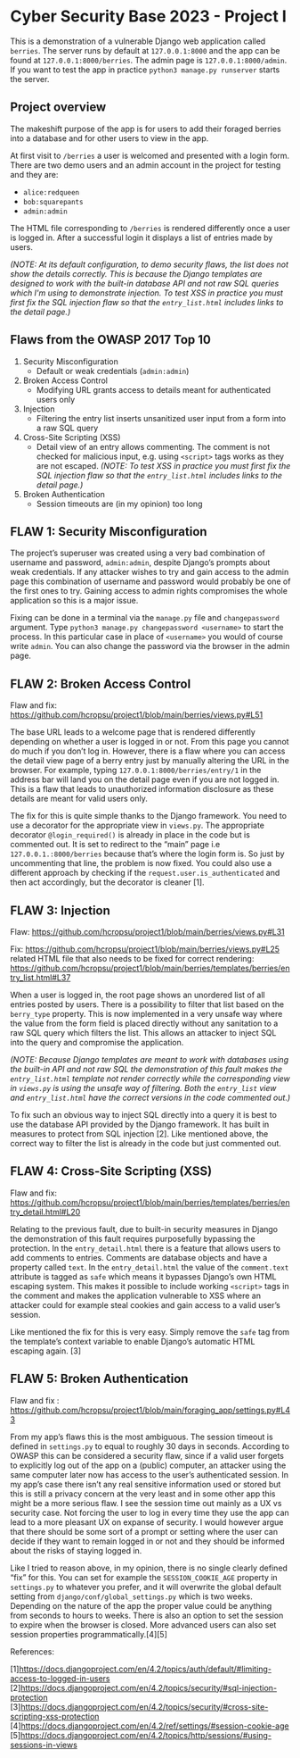 # Cyber Security Base 2023 - Project I

This is a demonstration of a vulnerable Django web application called `berries`. The server runs by default at `127.0.0.1:8000` and the app can be found at `127.0.0.1:8000/berries`. The admin page is `127.0.0.1:8000/admin`. If you want to test the app in practice `python3 manage.py runserver` starts the server.

## Project overview

The makeshift purpose of the app is for users to add their foraged berries into a database and for other users to view in the app.

At first visit to `/berries` a user is welcomed and presented with a login form. There are two demo users and an admin account in the project for testing and they are:

- `alice:redqueen`
- `bob:squarepants`
- `admin:admin`

The HTML file corresponding to `/berries` is rendered differently once a user is logged in. After a successful login it displays a list of entries made by users. 

*(NOTE: At its default configuration, to demo security flaws, the list does not show the details correctly. This is because the Django templates are designed to work with the built-in database API and not raw SQL queries which I'm using to demonstrate injection. To test XSS in practice you must first fix the SQL injection flaw so that the `entry_list.html` includes links to the detail page.)*

## Flaws from the OWASP 2017 Top 10

1. Security Misconfiguration
    - Default or weak credentials (`admin:admin`)
2. Broken Access Control
    - Modifying URL grants access to details meant for authenticated users only
3. Injection
    - Filtering the entry list inserts unsanitized user input from a form into a raw SQL query
4. Cross-Site Scripting (XSS)
    - Detail view of an entry allows commenting. The comment is not checked for malicious input, e.g. using `<script>` tags works as they are not escaped. *(NOTE: To test XSS in practice you must first fix the SQL injection flaw so that the `entry_list.html` includes links to the detail page.)*
5. Broken Authentication
    - Session timeouts are (in my opinion) too long

## FLAW 1: Security Misconfiguration

The project’s superuser was created using a very bad combination of username and password, `admin:admin`, despite Django’s prompts about weak credentials. If any attacker wishes to try and gain access to the admin page this combination of username and password would probably be one of the first ones to try. Gaining access to admin rights compromises the whole application so this is a major issue.

Fixing can be done in a terminal via the `manage.py` file and `changepassword` argument. Type `python3 manage.py changepassword <username>` to start the process. In this particular case in place of `<username>` you would of course write `admin`. You can also change the password via the browser in the admin page.

## FLAW 2: Broken Access Control

Flaw and fix: https://github.com/hcropsu/project1/blob/main/berries/views.py#L51

The base URL leads to a welcome page that is rendered differently depending on whether a user is logged in or not. From this page you cannot do much if you don’t log in. However, there is a flaw where you can access the detail view page of a berry entry just by manually altering the URL in the browser. For example, typing `127.0.0.1:8000/berries/entry/1` in the address bar will land you on the detail page even if you are not logged in. This is a flaw that leads to unauthorized information disclosure as these details are meant for valid users only.

The fix for this is quite simple thanks to the Django framework. You need to use a decorator for the appropriate view in `views.py`. The appropriate decorator `@login_required()` is already in place in the code but is commented out. It is set to redirect to the “main” page i.e `127.0.0.1.:8000/berries` because that’s where the login form is. So just by uncommenting that line, the problem is now fixed. You could also use a different approach by checking if the `request.user.is_authenticated` and then act accordingly, but the decorator is cleaner [1].

## FLAW 3: Injection

Flaw: https://github.com/hcropsu/project1/blob/main/berries/views.py#L31

Fix: https://github.com/hcropsu/project1/blob/main/berries/views.py#L25 
related HTML file that also needs to be fixed for correct rendering: https://github.com/hcropsu/project1/blob/main/berries/templates/berries/entry_list.html#L37 


When a user is logged in, the root page shows an unordered list of all entries posted by users. There is a possibility to filter that list based on the `berry_type` property. This is now implemented in a very unsafe way where the value from the form field is placed directly without any sanitation to a raw SQL query which filters the list. This allows an attacker to inject SQL into the query and compromise the application.

*(NOTE: Because Django templates are meant to work with databases using the built-in API and not raw SQL the demonstration of this fault makes the `entry_list.html` template not render correctly while the corresponding view in `views.py` is using the unsafe way of filtering. Both the `entry_list` view and `entry_list.html` have the correct versions in the code commented out.)*

To fix such an obvious way to inject SQL directly into a query it is best to use the database API provided by the Django framework. It has built in measures to protect from SQL injection [2]. Like mentioned above, the correct way to filter the list is already in the code but just commented out.

## FLAW 4: Cross-Site Scripting (XSS)

Flaw and fix: https://github.com/hcropsu/project1/blob/main/berries/templates/berries/entry_detail.html#L20

Relating to the previous fault, due to built-in security measures in Django the demonstration of this fault requires purposefully bypassing the protection. In the `entry_detail.html` there is a feature that allows users to add comments to entries. Comments are database objects and have a property called `text`. In the `entry_detail.html` the value of the `comment.text` attribute is tagged as `safe` which means it bypasses Django’s own HTML escaping system. This makes it possible to include working `<script>` tags in the comment and makes the application vulnerable to XSS where an attacker could for example steal cookies and gain access to a valid user’s session.

Like mentioned the fix for this is very easy. Simply remove the `safe` tag from the template’s context variable to enable Django’s automatic HTML escaping again. [3]

## FLAW 5: Broken Authentication

Flaw and fix : https://github.com/hcropsu/project1/blob/main/foraging_app/settings.py#L43

From my app’s flaws this is the most ambiguous. The session timeout is defined in `settings.py` to equal to roughly 30 days in seconds. According to OWASP this can be considered a security flaw, since if a valid user forgets to explicitly log out of the app on a (public) computer, an attacker using the same computer later now has access to the user’s authenticated session. In my app’s case there isn’t any real sensitive information used or stored but this is still a privacy concern at the very least and in some other app this might be a more serious flaw. I see the session time out mainly as a UX vs security case. Not forcing the user to log in every time they use the app can lead to a more pleasant UX on expanse of security. I would however argue that there should be some sort of a prompt or setting where the user can decide if they want to remain logged in or not and they should be informed about the risks of staying logged in.

Like I tried to reason above, in my opinion, there is no single clearly defined “fix” for this. You can set for example the `SESSION_COOKIE_AGE` property in `settings.py` to whatever you prefer, and it will overwrite the global default setting from `django/conf/global_settings.py` which is two weeks. Depending on the nature of the app the proper value could be anything from seconds to hours to weeks. There is also an option to set the session to expire when the browser is closed. More advanced users can also set session properties programmatically.[4][5]

References:

[1]https://docs.djangoproject.com/en/4.2/topics/auth/default/#limiting-access-to-logged-in-users  
[2]https://docs.djangoproject.com/en/4.2/topics/security/#sql-injection-protection  
[3]https://docs.djangoproject.com/en/4.2/topics/security/#cross-site-scripting-xss-protection  
[4]https://docs.djangoproject.com/en/4.2/ref/settings/#session-cookie-age  
[5]https://docs.djangoproject.com/en/4.2/topics/http/sessions/#using-sessions-in-views
